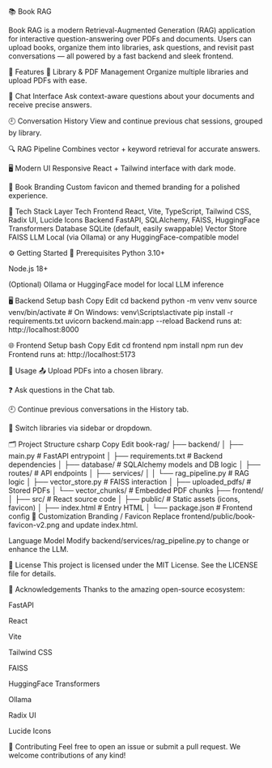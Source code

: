 📚 Book RAG

Book RAG is a modern Retrieval-Augmented Generation (RAG) application for interactive question-answering over PDFs and documents. Users can upload books, organize them into libraries, ask questions, and revisit past conversations — all powered by a fast backend and sleek frontend.

🚀 Features
📁 Library & PDF Management
Organize multiple libraries and upload PDFs with ease.

💬 Chat Interface
Ask context-aware questions about your documents and receive precise answers.

🕘 Conversation History
View and continue previous chat sessions, grouped by library.

🔍 RAG Pipeline
Combines vector + keyword retrieval for accurate answers.

🖥️ Modern UI
Responsive React + Tailwind interface with dark mode.

📖 Book Branding
Custom favicon and themed branding for a polished experience.

🧰 Tech Stack
Layer	Tech
Frontend	React, Vite, TypeScript, Tailwind CSS, Radix UI, Lucide Icons
Backend	FastAPI, SQLAlchemy, FAISS, HuggingFace Transformers
Database	SQLite (default, easily swappable)
Vector Store	FAISS
LLM	Local (via Ollama) or any HuggingFace-compatible model

⚙️ Getting Started
📌 Prerequisites
Python 3.10+

Node.js 18+

(Optional) Ollama or HuggingFace model for local LLM inference

🖥️ Backend Setup
bash
Copy
Edit
cd backend
python -m venv venv
source venv/bin/activate  # On Windows: venv\Scripts\activate
pip install -r requirements.txt
uvicorn backend.main:app --reload
Backend runs at: http://localhost:8000

🌐 Frontend Setup
bash
Copy
Edit
cd frontend
npm install
npm run dev
Frontend runs at: http://localhost:5173

🧪 Usage
📤 Upload PDFs into a chosen library.

❓ Ask questions in the Chat tab.

🕘 Continue previous conversations in the History tab.

🔄 Switch libraries via sidebar or dropdown.

🗂️ Project Structure
csharp
Copy
Edit
book-rag/
├── backend/
│   ├── main.py                # FastAPI entrypoint
│   ├── requirements.txt       # Backend dependencies
│   ├── database/              # SQLAlchemy models and DB logic
│   ├── routes/                # API endpoints
│   ├── services/
│   │   └── rag_pipeline.py    # RAG logic
│   ├── vector_store.py        # FAISS interaction
│   ├── uploaded_pdfs/         # Stored PDFs
│   └── vector_chunks/         # Embedded PDF chunks
├── frontend/
│   ├── src/                   # React source code
│   ├── public/                # Static assets (icons, favicon)
│   ├── index.html             # Entry HTML
│   └── package.json           # Frontend config
🎨 Customization
Branding / Favicon
Replace frontend/public/book-favicon-v2.png and update index.html.

Language Model
Modify backend/services/rag_pipeline.py to change or enhance the LLM.

📄 License
This project is licensed under the MIT License.
See the LICENSE file for details.

🙏 Acknowledgements
Thanks to the amazing open-source ecosystem:

FastAPI

React

Vite

Tailwind CSS

FAISS

HuggingFace Transformers

Ollama

Radix UI

Lucide Icons

🤝 Contributing
Feel free to open an issue or submit a pull request.
We welcome contributions of any kind!

